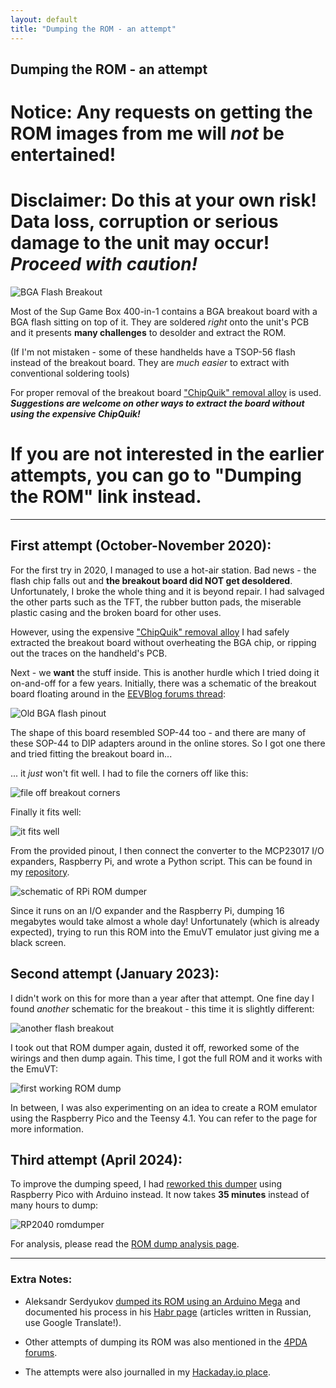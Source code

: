 ```yaml
---
layout: default
title: "Dumping the ROM - an attempt"
---
```


## Dumping the ROM - an attempt

# Notice: Any requests on getting the ROM images from me will *not* be entertained!

# Disclaimer: Do this at your own risk! Data loss, corruption or serious damage to the unit may occur! *Proceed with caution!*

![BGA Flash Breakout](images/BGA_flash_breakout.jpg)

Most of the Sup Game Box 400-in-1 contains a BGA breakout board with a BGA flash sitting on top of it. They are soldered *right* onto the unit's PCB and it presents **many challenges** to desolder and extract the ROM.

(If I'm not mistaken - some of these handhelds have a TSOP-56 flash instead of the breakout board. They are *much easier* to extract with conventional soldering tools)

For proper removal of the breakout board ["ChipQuik" removal alloy](https://www.chipquik.com/store/index.php?cPath=2200&osCsid=7mct4sj51vad1di6k4k8qs4n14) is used. ***Suggestions are welcome on other ways to extract the board without using the expensive ChipQuik!***

# If you are not interested in the earlier attempts, you can go to "Dumping the ROM" link instead.


___


## First attempt (October-November 2020):

For the first try in 2020, I managed to use a hot-air station. Bad news - the flash chip falls out and **the breakout board did NOT get desoldered**. Unfortunately, I broke the whole thing and it is beyond repair. I had salvaged the other parts such as the TFT, the rubber button pads, the miserable plastic casing and the broken board for other uses.

However, using the expensive ["ChipQuik" removal alloy](https://www.chipquik.com/store/index.php?cPath=2200&osCsid=7mct4sj51vad1di6k4k8qs4n14) I had safely extracted the breakout board without overheating the BGA chip, or ripping out the traces on the handheld's PCB.

Next - we **want** the stuff inside. This is another hurdle which I tried doing it on-and-off for a few years. Initially, there was a schematic of the breakout board floating around in the [EEVBlog forums thread](https://www.eevblog.com/forum/beginners/fun-project-hack-cheap-handheld-console-help-with-bga-nand-flash-chip-needed/):

![Old BGA flash pinout](images/BGA_flash_pinout_2016.jpg)

The shape of this board resembled SOP-44 too - and there are many of these SOP-44 to DIP adapters around in the online stores. So I got one there and tried fitting the breakout board in...

... it *just* won't fit well. I had to file the corners off like this:

![file off breakout corners](images/file_the_breakout_corners.jpg)

Finally it fits well:

![it fits well](images/breakout_in_converter.jpg)

From the provided pinout, I then connect the converter to the MCP23017 I/O expanders, Raspberry Pi, and wrote a Python script. This can be found in my [repository](https://github.com/nyh-workshop/arduino-teensy41-noac/tree/main/romdumper).

![schematic of RPi ROM dumper](images/rpi_romdump_schematic.png)

Since it runs on an I/O expander and the Raspberry Pi, dumping 16 megabytes would take almost a whole day! Unfortunately (which is already expected), trying to run this ROM into the EmuVT emulator just giving me a black screen.

## Second attempt (January 2023):

I didn't work on this for more than a year after that attempt. One fine day I found *another* schematic for the breakout - this time it is slightly different:

![another flash breakout](images/another_flash_breakout.png)

I took out that ROM dumper again, dusted it off, reworked some of the wirings and then dump again. This time, I got the full ROM and it works with the EmuVT:

![first working ROM dump](images/first_working_ROM_dump.png)

In between, I was also experimenting on an idea to create a ROM emulator using the Raspberry Pico and the Teensy 4.1. You can refer to the page for more information.

## Third attempt (April 2024):

To improve the dumping speed, I had [reworked this dumper](https://github.com/nyh-workshop/arduino-teensy41-noac/tree/main/arduino-rp2040-romdumper) using Raspberry Pico with Arduino instead. It now takes **35 minutes** instead of many hours to dump:

![RP2040 romdumper](images/rp2040_romdump_schematic.png)

For analysis, please read the [ROM dump analysis page](/ROM_dump_analysis.md).

___


### Extra Notes:

- Aleksandr Serdyukov [dumped its ROM using an Arduino Mega](https://github.com/Promolife/sup_console_programmator) and documented his process in his [Habr page](https://habr.com/ru/post/718366/) (articles written in Russian, use Google Translate!).

- Other attempts of dumping its ROM was also mentioned in the [4PDA forums](https://4pda.to/forum/index.php?showtopic=979648).

- The attempts were also journalled in my [Hackaday.io place](https://hackaday.io/project/175322-dissecting-a-hand-held-noac-console-sup-400-in-1).